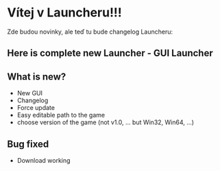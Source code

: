 # Vítej v Launcheru!!!
Zde budou novinky, ale teď tu bude changelog Launcheru:
## Here is complete new Launcher - GUI Launcher

## What is new?

- New GUI
- Changelog
- Force update
- Easy editable path to the game
- choose version of the game (not v1.0, ... but Win32, Win64, ...)
## Bug fixed

- Download working
